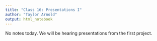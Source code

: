 ```yaml
---
title: "Class 16: Presentations I"
author: "Taylor Arnold"
output: html_notebook
---
```




No notes today. We will be hearing presentations from the
first project.
